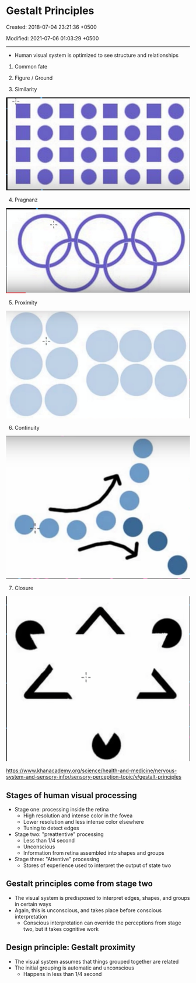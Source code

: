 # Gestalt Principles

Created: 2018-07-04 23:21:36 +0500

Modified: 2021-07-06 01:03:29 +0500

---

- Human visual system is optimized to see structure and relationships

1. Common fate

2. Figure / Ground

3. Similarity

![image](media/Gestalt-Principles-image1.png)

4. Pragnanz

![](media/Gestalt-Principles-image2.png)

5. Proximity

![](media/Gestalt-Principles-image3.png)

6. Continuity

![οο οο ](media/Gestalt-Principles-image4.png)

7. Closure

![](media/Gestalt-Principles-image5.png)

<https://www.khanacademy.org/science/health-and-medicine/nervous-system-and-sensory-infor/sensory-perception-topic/v/gestalt-principles>

## Stages of human visual processing

- Stage one: processing inside the retina
  - High resolution and intense color in the fovea
  - Lower resolution and less intense color elsewhere
  - Tuning to detect edges
- Stage two: "preattentive" processing
  - Less than 1/4 second
  - Unconscious
  - Information from retina assembled into shapes and groups
- Stage three: "Attentive" processing
  - Stores of experience used to interpret the output of state two

## Gestalt principles come from stage two

- The visual system is predisposed to interpret edges, shapes, and groups in certain ways
- Again, this is unconscious, and takes place before conscious interpretation
  - Conscious interpretation can override the perceptions from stage two, but it takes cognitive work

## Design principle: Gestalt proximity

- The visual system assumes that things grouped together are related
- The initial grouping is automatic and unconscious
  - Happens in less than 1/4 second

